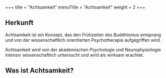 +++
title = "Achtsamkeit"
menuTitle = "Achtsamkeit"
weight = 2
+++

## Herkunft

Achtsamkeit ist ein Konzept, das den Frühzeiten des Buddhismus entsprang und von der wissenschaftlich orientierten Psychotherapie aufgegriffen wird.

Achtsamkeit wird von der akademischen Psychologie und Neurophysiologie intensiv wissenschaftlich untersucht und wird als wirksam erachtet.

## Was ist Achtsamkeit?

